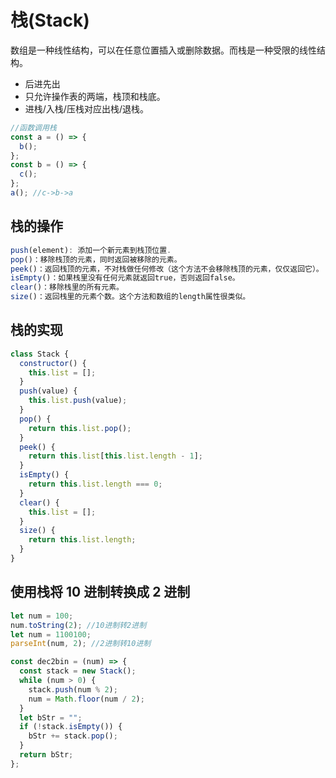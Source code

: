 # 栈(Stack)

数组是一种线性结构，可以在任意位置插入或删除数据。而栈是一种受限的线性结构。

- 后进先出
- 只允许操作表的两端，栈顶和栈底。
- 进栈/入栈/压栈对应出栈/退栈。

```js
//函数调用栈
const a = () => {
  b();
};
const b = () => {
  c();
};
a(); //c->b->a
```

## 栈的操作

```js
push(element): 添加一个新元素到栈顶位置.
pop()：移除栈顶的元素，同时返回被移除的元素。
peek()：返回栈顶的元素，不对栈做任何修改（这个方法不会移除栈顶的元素，仅仅返回它）。
isEmpty()：如果栈里没有任何元素就返回true，否则返回false。
clear()：移除栈里的所有元素。
size()：返回栈里的元素个数。这个方法和数组的length属性很类似。
```

## 栈的实现

```js
class Stack {
  constructor() {
    this.list = [];
  }
  push(value) {
    this.list.push(value);
  }
  pop() {
    return this.list.pop();
  }
  peek() {
    return this.list[this.list.length - 1];
  }
  isEmpty() {
    return this.list.length === 0;
  }
  clear() {
    this.list = [];
  }
  size() {
    return this.list.length;
  }
}
```

## 使用栈将 10 进制转换成 2 进制

```js
let num = 100;
num.toString(2); //10进制转2进制
let num = 1100100;
parseInt(num, 2); //2进制转10进制
```

```js
const dec2bin = (num) => {
  const stack = new Stack();
  while (num > 0) {
    stack.push(num % 2);
    num = Math.floor(num / 2);
  }
  let bStr = "";
  if (!stack.isEmpty()) {
    bStr += stack.pop();
  }
  return bStr;
};
```
